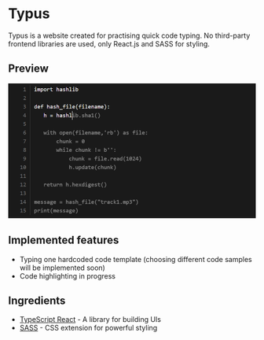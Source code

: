 # Typus

Typus is a website created for practising quick code typing. No third-party frontend libraries are used, only React.js and SASS for styling.

## Preview

![Code preview](./typus_frontend/public/example.png)

## Implemented features

- Typing one hardcoded code template (choosing different code samples will be implemented soon)
- Code highlighting in progress

## Ingredients

- [TypeScript React](https://reactjs.org/) - A library for building UIs
- [SASS](https://sass-lang.com/) - CSS extension for powerful styling